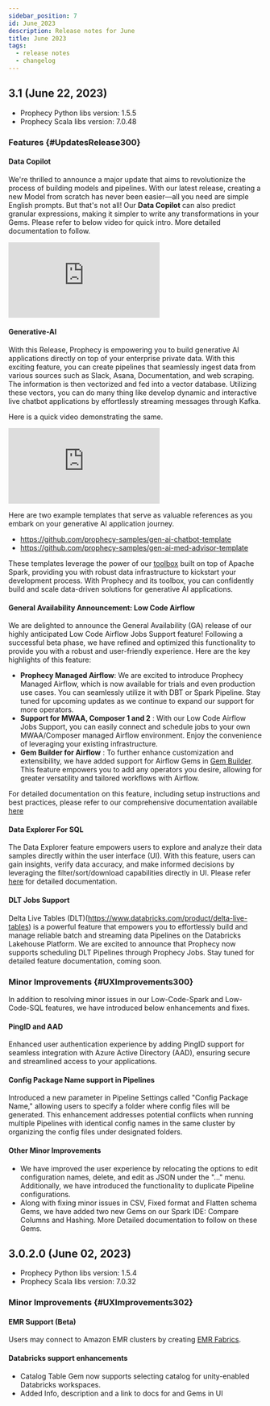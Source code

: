 ```yaml
---
sidebar_position: 7
id: June_2023
description: Release notes for June
title: June 2023
tags:
  - release notes
  - changelog
---
```


## 3.1 (June 22, 2023)

- Prophecy Python libs version: 1.5.5
- Prophecy Scala libs version: 7.0.48

### Features {#UpdatesRelease300}

#### Data Copilot

We're thrilled to announce a major update that aims to revolutionize the process of building models and pipelines. With our latest release, creating a new Model from scratch has never been easier—all you need are simple English prompts.
But that's not all! Our **Data Copilot** can also predict granular expressions, making it simpler to write any transformations in your Gems.
Please refer to below video for quick intro. More detailed documentation to follow.

<div style={{position: 'relative', 'padding-bottom': '56.25%', height: 0}}>
   <iframe src="https://www.loom.com/embed/688df0fdb87e4b6abe5dd78a4e81c9e9" frameborder="0" webkitallowfullscreen mozallowfullscreen allowfullscreen
      style={{position: 'absolute', top: 0, left: 0, width: '100%', height: '100%'}}></iframe>
</div>

#### Generative-AI

With this Release, Prophecy is empowering you to build generative AI applications directly on top of your enterprise private data.
With this exciting feature, you can create pipelines that seamlessly ingest data from various sources such as Slack, Asana, Documentation, and web scraping. The information is then vectorized and fed into a vector database. Utilizing these vectors, you can do many thing like develop dynamic and interactive live chatbot applications by effortlessly streaming messages through Kafka.

Here is a quick video demonstrating the same.

<div style={{position: 'relative', 'padding-bottom': '56.25%', height: 0}}>
   <iframe src="https://www.loom.com/embed/a89ee52de80e41abb9b5647c1da73e18" frameborder="0" webkitallowfullscreen mozallowfullscreen allowfullscreen
      style={{position: 'absolute', top: 0, left: 0, width: '100%', height: '100%'}}></iframe>
</div>

Here are two example templates that serve as valuable references as you embark on your generative AI application journey.

- https://github.com/prophecy-samples/gen-ai-chatbot-template
- https://github.com/prophecy-samples/gen-ai-med-advisor-template

These templates leverage the power of our [toolbox](https://github.com/prophecy-io/spark-ai) built on top of Apache Spark, providing you with robust data infrastructure to kickstart your development process. With Prophecy and its toolbox, you can confidently build and scale data-driven solutions for generative AI applications.

#### General Availability Announcement: Low Code Airflow

We are delighted to announce the General Availability (GA) release of our highly anticipated Low Code Airflow Jobs Support feature! Following a successful beta phase, we have refined and optimized this functionality to provide you with a robust and user-friendly experience.
Here are the key highlights of this feature:

- **Prophecy Managed Airflow**: We are excited to introduce Prophecy Managed Airflow, which is now available for trials and even production use cases. You can seamlessly utilize it with DBT or Spark Pipeline. Stay tuned for upcoming updates as we continue to expand our support for more operators.
- **Support for MWAA, Composer 1 and 2** : With our Low Code Airflow Jobs Support, you can easily connect and schedule jobs to your own MWAA/Composer managed Airflow environment. Enjoy the convenience of leveraging your existing infrastructure.
- **Gem Builder for Airflow** : To further enhance customization and extensibility, we have added support for Airflow Gems in [Gem Builder](/docs/low-code-spark/extensibility/gem-builder.md). This feature empowers you to add any operators you desire, allowing for greater versatility and tailored workflows with Airflow.

For detailed documentation on this feature, including setup instructions and best practices, please refer to our comprehensive documentation available [here](/docs/low-code-jobs/airflow.md)

#### Data Explorer For SQL

The Data Explorer feature empowers users to explore and analyze their data samples directly within the user interface (UI).
With this feature, users can gain insights, verify data accuracy, and make informed decisions by leveraging the filter/sort/download capabilities directly in UI. Please refer [here](/docs/low-code-sql/data-explorer.md) for detailed documentation.

#### DLT Jobs Support

Delta Live Tables (DLT)(https://www.databricks.com/product/delta-live-tables) is a powerful feature that empowers you to effortlessly build and manage reliable batch and streaming data Pipelines on the Databricks Lakehouse Platform.
We are excited to announce that Prophecy now supports scheduling DLT Pipelines through Prophecy Jobs. Stay tuned for detailed feature documentation, coming soon.

### Minor Improvements {#UXImprovements300}

In addition to resolving minor issues in our Low-Code-Spark and Low-Code-SQL features, we have introduced below enhancements and fixes.

#### PingID and AAD

Enhanced user authentication experience by adding PingID support for seamless integration with Azure Active Directory (AAD), ensuring secure and streamlined access to your applications.

#### Config Package Name support in Pipelines

Introduced a new parameter in Pipeline Settings called "Config Package Name," allowing users to specify a folder where config files will be generated. This enhancement addresses potential conflicts when running multiple Pipelines with identical config names in the same cluster by organizing the config files under designated folders.

#### Other Minor Improvements

- We have improved the user experience by relocating the options to edit configuration names, delete, and edit as JSON under the "..." menu. Additionally, we have introduced the functionality to duplicate Pipeline configurations.
- Along with fixing minor issues in CSV, Fixed format and Flatten schema Gems, we have added two new Gems on our Spark IDE: Compare Columns and Hashing. More Detailed documentation to follow on these Gems.

## 3.0.2.0 (June 02, 2023)

- Prophecy Python libs version: 1.5.4
- Prophecy Scala libs version: 7.0.32

### Minor Improvements {#UXImprovements302}

#### EMR Support (Beta)

Users may connect to Amazon EMR clusters by creating [EMR Fabrics](/docs/architecture/deployment/emr.md).

#### Databricks support enhancements

- Catalog Table Gem now supports selecting catalog for unity-enabled Databricks workspaces.
- Added Info, description and a link to docs for and Gems in UI
